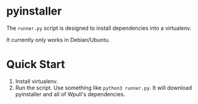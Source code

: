 pyinstaller
===========

The `runner.py` script is designed to install dependencies into a virtualenv.

It currently only works in Debian/Ubuntu.


Quick Start
===========

1. Install virtualenv.
2. Run the script. Use something like `python3 runner.py`. It will download pyinstaller and all of Wpull's dependencies.

